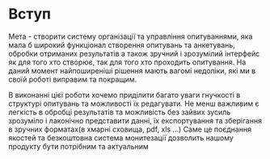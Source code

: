 # Вступ

Мета - створити систему організації та управління опитуваннями, яка мала б широкий функціонал створення опитувань та анкетувань,
обробки отриманих результатів а також зручний і зрозумілий інтерфейс як для того хто створює, так для того хто проходить опитування.
На даний момент найпоширеніші рішення мають вагомі недоліки, які ми в своїй роботі виправим та покращим. 

В виконанні цієї роботи хочемо приділити багато уваги гнучкості в структурі опитувань та можливості їх редагувати. Не менш важливим є легкість в обробці результатів та можливість без зайвих зусиль зрозуміло і лаконічно представити данні, їх експортування та зберігання в зручних форматах(в хмарні сховища, pdf, xls …)
Саме це поєднання якостей та безкоштовна система монитезації дозволить нашому продукту бути потрібним та актуальним